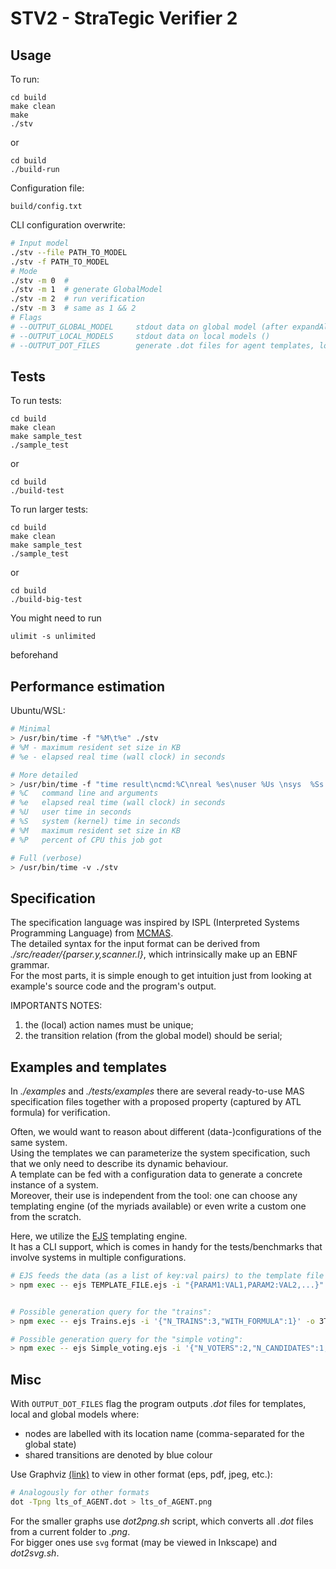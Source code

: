 # STV2 - StraTegic Verifier 2 

## Usage

To run:

```
cd build
make clean
make
./stv
```
or
```
cd build
./build-run
```

Configuration file:

```
build/config.txt
```

CLI configuration overwrite:  
```sh
# Input model
./stv --file PATH_TO_MODEL 
./stv -f PATH_TO_MODEL 
# Mode
./stv -m 0  # 
./stv -m 1  # generate GlobalModel
./stv -m 2  # run verification
./stv -m 3  # same as 1 && 2
# Flags
# --OUTPUT_GLOBAL_MODEL     stdout data on global model (after expandAllStates)
# --OUTPUT_LOCAL_MODELS     stdout data on local models () 
# --OUTPUT_DOT_FILES        generate .dot files for agent templates, local and global models
```

## Tests

To run tests:

```
cd build
make clean
make sample_test
./sample_test
```
or
```
cd build
./build-test
```

To run larger tests:

```
cd build
make clean
make sample_test
./sample_test
```
or
```
cd build
./build-big-test
```

You might need to run
```
ulimit -s unlimited
```
beforehand

## Performance estimation

Ubuntu/WSL:  

```sh
# Minimal
> /usr/bin/time -f "%M\t%e" ./stv
# %M - maximum resident set size in KB
# %e - elapsed real time (wall clock) in seconds

# More detailed
> /usr/bin/time -f "time result\ncmd:%C\nreal %es\nuser %Us \nsys  %Ss \nmemory:%MKB \ncpu %P" ./stv
# %C   command line and arguments
# %e   elapsed real time (wall clock) in seconds
# %U   user time in seconds
# %S   system (kernel) time in seconds
# %M   maximum resident set size in KB
# %P   percent of CPU this job got

# Full (verbose)
> /usr/bin/time -v ./stv
```

## Specification

The specification language was inspired by ISPL (Interpreted Systems Programming Language) from [MCMAS](https://vas.doc.ic.ac.uk/software/mcmas/).   
The detailed syntax for the input format can be derived from *./src/reader/{parser.y,scanner.l}*, which intrinsically make up an EBNF grammar.  
For the most parts, it is simple enough to get intuition just from looking at example's source code and the program's output.

IMPORTANTS NOTES:
1.  the (local) action names must be unique;
2.  the transition relation (from the global model) should be serial;


## Examples and templates

In *./examples* and *./tests/examples* there are several ready-to-use MAS specification files together with a proposed property (captured by ATL formula) for verification.

Often, we would want to reason about different (data-)configurations of the same system.  
Using the templates we can parameterize the system specification, such that we only need to describe its dynamic behaviour.  
A template can be fed with a configuration data to generate a concrete instance of a system.  
Moreover, their use is independent from the tool: one can choose any templating engine (of the myriads available) or even write a custom one from the scratch.

Here, we utilize the [EJS](https://ejs.co/) templating engine.   
It has a CLI support, which is comes in handy for the tests/benchmarks that involve systems in multiple configurations. 

```sh
# EJS feeds the data (as a list of key:val pairs) to the template file to generate the output:
> npm exec -- ejs TEMPLATE_FILE.ejs -i "{PARAM1:VAL1,PARAM2:VAL2,...}" -o OUTPUT_FILE.txt


# Possible generation query for the "trains":
> npm exec -- ejs Trains.ejs -i '{"N_TRAINS":3,"WITH_FORMULA":1}' -o 3Trains1Controller.txt

# Possible generation query for the "simple voting":
> npm exec -- ejs Simple_voting.ejs -i '{"N_VOTERS":2,"N_CANDIDATES":1,"WITH_FORMULA":0}' -o 2Voters1Coercer1Candidate.txt
```

## Misc

With `OUTPUT_DOT_FILES` flag the program outputs *.dot* files for templates, local and global models where:  
* nodes are labelled with its location name (comma-separated for the global state)
* shared transitions are denoted by blue colour

Use Graphviz [(link)](https://www.graphviz.org/) to view in other format (eps, pdf, jpeg, etc.):
```sh
# Analogously for other formats
dot -Tpng lts_of_AGENT.dot > lts_of_AGENT.png
```

For the smaller graphs use *dot2png.sh* script, which converts all *.dot* files from a current folder to *.png*.  
For bigger ones use `svg` format (may be viewed in Inkscape) and *dot2svg.sh*.